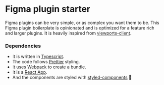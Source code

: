 # Figma plugin starter

Figma plugins can be very simple, or as complex you want them to be. This Figma plugin boilerplate is opinionated and is optimized for a feature rich and larger plugins. It is heavily inspired from [viewports-client](https://github.com/rojcyk/viewports-client).

### Dependencies

- It is written in [Typescript](https://www.typescriptlang.org/).
- The code follows [Prettier](https://github.com/prettier/prettier) styling.
- It uses [Webpack](https://webpack.js.org/) to create a bundle.
- It is a [React App](https://reactjs.org/).
- And the components are styled with [styled-components](https://github.com/styled-components/styled-components) 🤯
